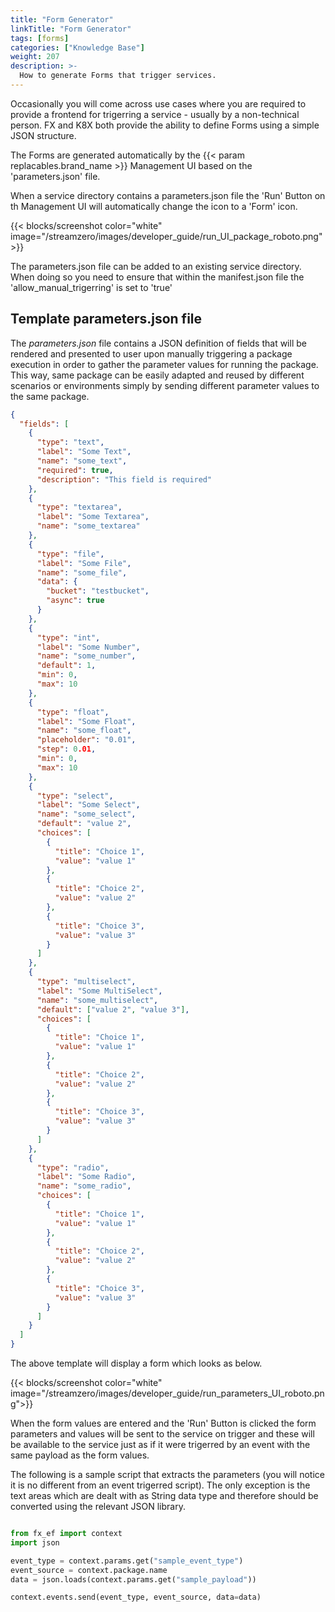```yaml
---
title: "Form Generator"
linkTitle: "Form Generator"
tags: [forms]
categories: ["Knowledge Base"]
weight: 207
description: >-
  How to generate Forms that trigger services.
---
```


Occasionally you will come across use cases where you are required to provide a frontend for trigerring a service - usually by a non-technical person. FX and K8X both provide the ability to define Forms using a simple JSON structure. 

The Forms are generated automatically by the {{< param replacables.brand_name  >}} Management UI based on the 'parameters.json' file. 

When a service directory contains a parameters.json file the 'Run' Button on th Management UI will automatically change the icon to a 'Form' icon.

{{< blocks/screenshot color="white" image="/streamzero/images/developer_guide/run_UI_package_roboto.png">}}

The parameters.json file can be added to an existing service directory. When doing so you need to ensure that within the manifest.json file the 'allow_manual_trigerring' is set to 'true'

## Template parameters.json file

The *parameters.json* file contains a JSON definition of fields that will be rendered and presented to user upon manually triggering a package execution in order to gather the parameter values for running the package. This way, same package can be easily adapted and reused by different scenarios or environments simply by sending different parameter values to the same package.

```json
{
  "fields": [
    {
      "type": "text",
      "label": "Some Text",
      "name": "some_text",
      "required": true,
      "description": "This field is required"
    },
    {
      "type": "textarea",
      "label": "Some Textarea",
      "name": "some_textarea"
    },
    {
      "type": "file",
      "label": "Some File",
      "name": "some_file",
      "data": {
        "bucket": "testbucket",
        "async": true
      }
    },
    {
      "type": "int",
      "label": "Some Number",
      "name": "some_number",
      "default": 1,
      "min": 0,
      "max": 10
    },
    {
      "type": "float",
      "label": "Some Float",
      "name": "some_float",
      "placeholder": "0.01",
      "step": 0.01,
      "min": 0,
      "max": 10
    },
    {
      "type": "select",
      "label": "Some Select",
      "name": "some_select",
      "default": "value 2",
      "choices": [
        {
          "title": "Choice 1",
          "value": "value 1"
        },
        {
          "title": "Choice 2",
          "value": "value 2"
        },
        {
          "title": "Choice 3",
          "value": "value 3"
        }
      ]
    },
    {
      "type": "multiselect",
      "label": "Some MultiSelect",
      "name": "some_multiselect",
      "default": ["value 2", "value 3"],
      "choices": [
        {
          "title": "Choice 1",
          "value": "value 1"
        },
        {
          "title": "Choice 2",
          "value": "value 2"
        },
        {
          "title": "Choice 3",
          "value": "value 3"
        }
      ]
    },
    {
      "type": "radio",
      "label": "Some Radio",
      "name": "some_radio",
      "choices": [
        {
          "title": "Choice 1",
          "value": "value 1"
        },
        {
          "title": "Choice 2",
          "value": "value 2"
        },
        {
          "title": "Choice 3",
          "value": "value 3"
        }
      ]
    }
  ]
}
```

The above template will display a form which looks as below.

{{< blocks/screenshot color="white" image="/streamzero/images/developer_guide/run_parameters_UI_roboto.png">}}

When the form values are entered and the 'Run' Button is clicked the form parameters and values will be sent to the service on trigger and these will be available to the service just as if it were trigerred by an event with the same payload as the form values.

The following is a sample script that extracts the parameters (you will notice it is no different from an event trigerred script). The only exception is the text areas which are dealt with as String data type and therefore should be converted using the relevant JSON library.

```python

from fx_ef import context
import json

event_type = context.params.get("sample_event_type")
event_source = context.package.name
data = json.loads(context.params.get("sample_payload"))

context.events.send(event_type, event_source, data=data)

```